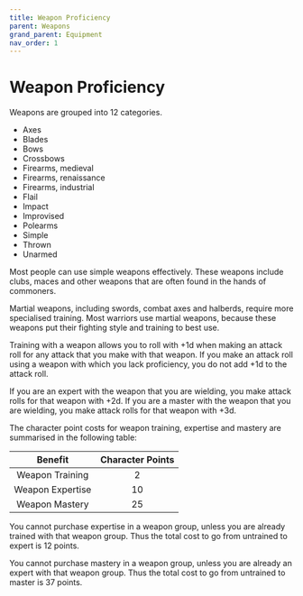 ```yaml
---
title: Weapon Proficiency
parent: Weapons
grand_parent: Equipment
nav_order: 1
---
```


# Weapon Proficiency
Weapons are grouped into 12 categories.
* Axes
* Blades
* Bows
* Crossbows
* Firearms, medieval
* Firearms, renaissance
* Firearms, industrial
* Flail
* Impact
* Improvised
* Polearms
* Simple
* Thrown
* Unarmed

Most people can use simple weapons effectively. These weapons include clubs, maces and other weapons that are often found in the hands of commoners.

Martial weapons, including swords, combat axes and halberds, require more specialised training. Most warriors use martial weapons, because these weapons put their fighting style and training to best use.

Training with a weapon allows you to roll with +1d when making an attack roll for any attack that you make with that weapon. If you make an attack roll using a weapon with which you lack proficiency, you do not add +1d to the attack roll.

If you are an expert with the weapon that you are wielding, you make attack rolls for that weapon with +2d. If you are a master with the weapon that you are wielding, you make attack rolls for that weapon with +3d.

The character point costs for weapon training, expertise and mastery are summarised in the following table:

| Benefit | Character Points |
|:-------:|:----------------:|
| Weapon Training | 2 |
| Weapon Expertise | 10 |
| Weapon Mastery | 25 |

You cannot purchase expertise in a weapon group, unless you are already trained with that weapon group. Thus the total cost to go from untrained to expert is 12 points.

You cannot purchase mastery in a weapon group, unless you are already an expert with that weapon group. Thus the total cost to go from untrained to master is 37 points.
